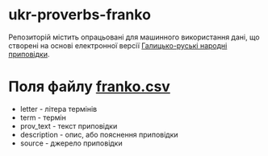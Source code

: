# ukr-proverbs-franko
Репозиторій містить опрацьовані для машинного використання дані, що створені на основі електронної версії
[Галицько-руські народні приповідки](https://www.i-franko.name/uk/Folklore/1901/GalRusProverbs.html).

# Поля файлу [franko.csv](franko.csv)
- letter - літера термінів
- term - термін
- prov_text - текст приповідки
- description - опис, або пояснення приповідки
- source - джерело приповідки
